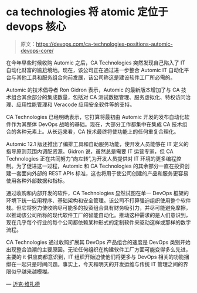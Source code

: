 # ca technologies 将 atomic 定位于 devops 核心

> 原文：<https://devops.com/ca-technologies-positions-automic-devops-core/>

在今年早些时候收购 Automic 之后，CA Technologies 突然发现自己陷入了 IT 自动化财富的尴尬境地。现在，该公司正在通过进一步整合 Automic IT 自动化平台与其他工具和服务组合向前发展，该公司称这是建设软件工厂所必需的。

Automic 的技术倡导者 Ron Gidron 表示，Automic 的最新版本增加了与 CA 技术组合其余部分的集成数量，包括对 CA 测试数据管理、服务虚拟化、特权访问治理、应用性能管理和 Veracode 应用安全软件等的支持。

CA Technologies 已经明确表示，它打算将最初由 Automic 开发的发布自动化软件作为其整体 DevOps 战略的基础。现在，大部分工作都集中在集成 CA 技术组合的各种元素上。从长远来看，CA 技术最终将使功能上的任何重复合理化。

Automic 12.1 版还推出了编排工具和自助服务功能，使开发人员能够在 IT 定义的指导原则范围内调配资源。Gidron 说，虽然总是需要 IT 运营专家，但 CA Technologies 正在共同努力“向左转”,为开发人员提供对 IT 环境的更多编程控制。为了促进这一过程，Automic 和 CA Technologies 的其余部分一直在投资创建一套面向外部的 REST APIs 标准，这也将用于使公司创建的产品和服务更容易使用各种外部数据和指标。

通过收购和内部开发的软件，CA Technologies 显然试图在单一 DevOps 框架的环境下统一应用程序、基础架构和安全管理。该公司不打算强迫组织使用整个软件栈。但它将努力使收购尽可能多的投资组合具有财务吸引力，并尽可能避免摩擦，以推动该公司所称的现代软件工厂的智能自动化。推动这种需求的是人们意识到，现在几乎每个行业的每个公司都依赖某种形式的定制软件来驱动这样或那样的数字流程。

CA Technologies 通过收购扩展其 DevOps 产品组合的速度是 DevOps 类别开始出现整合浪潮的主要原因。无论任何组织在构建软件工厂方面可能变得多么先进，主要的 it 供应商都意识到，IT 组织开始迫使他们将更多与 DevOps 相关的功能捆绑在一起只是时间问题。事实上，今天和明天的开发运维与传统 IT 管理之间的界限似乎越来越模糊。

— [迈克·维扎德](https://devops.com/author/mike-vizard/)